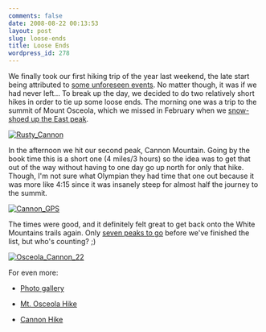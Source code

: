```yaml
---
comments: false
date: 2008-08-22 00:13:53
layout: post
slug: loose-ends
title: Loose Ends
wordpress_id: 278
---
```


We finally took our first hiking trip of the year last weekend, the late start being attributed to [some unforeseen events](http://www.littlebigmind.com/galleries/thumbnails.php?album=119). No matter though, it was if we had never left... To break up the day, we decided to do two relatively short hikes in order to tie up some loose ends. The morning one was a trip to the summit of Mount Osceola, which we missed in February when we [snow-shoed up the East peak](http://www.flickr.com/photos/geldmacher/sets/72157603953618226/). 



[![Rusty_Cannon](http://farm4.static.flickr.com/3143/2779451053_9b80ffe4f8.jpg)](http://www.flickr.com/photos/geldmacher/2779451053/)



In the afternoon we hit our second peak, Cannon Mountain. Going by the book time this is a short one (4 miles/3 hours) so the idea was to get that out of the way without having to one day go up north for only that hike. Though, I'm not sure what Olympian they had time that one out because it was more like 4:15 since it was insanely steep for almost half the journey to the summit.



[![Cannon_GPS](http://farm4.static.flickr.com/3130/2771111569_4c6dc415f0.jpg)](http://www.flickr.com/photos/geldmacher/2771111569/)



The times were good, and it definitely felt great to get back onto the White Mountains trails again. Only [seven peaks to go](http://www.geldmacher.net/4000-footers/) before we've finished the list, but who's counting? ;)



[![Osceola_Cannon_22](http://farm4.static.flickr.com/3051/2771942770_d4186f04f6.jpg)](http://www.flickr.com/photos/geldmacher/2771942770/)



For even more:




  * [Photo gallery](http://www.flickr.com/photos/geldmacher/sets/72157606791753740/)


  * [Mt. Osceola Hike](http://www.geldmacher.net/mt-osceola-hike/)


  * [Cannon Hike](http://www.geldmacher.net/cannon-mountain-hike/)



